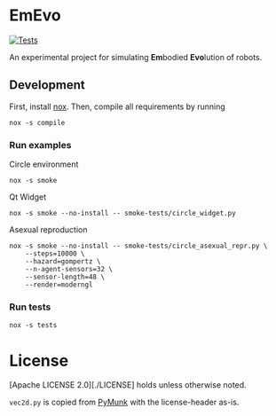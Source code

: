 # EmEvo
[![Tests](https://github.com/oist/emevo/actions/workflows/tests.yml/badge.svg)](https://github.com/oist/emevo/actions/workflows/tests.yml)

An experimental project for simulating **Em**bodied **Evo**lution of robots.

## Development
First, install [nox](https://github.com/wntrblm/nox). Then, compile all requirements by running
```
nox -s compile
```

### Run examples
Circle environment
```
nox -s smoke
```
Qt Widget
```
nox -s smoke --no-install -- smoke-tests/circle_widget.py
```
Asexual reproduction
```
nox -s smoke --no-install -- smoke-tests/circle_asexual_repr.py \
    --steps=10000 \
    --hazard=gompertz \
    --n-agent-sensors=32 \
    --sensor-length=48 \
    --render=moderngl
```

### Run tests
```
nox -s tests
```

# License
[Apache LICENSE 2.0][./LICENSE] holds unless otherwise noted.

`vec2d.py` is copied from [PyMunk](pymunk.org) with the license-header as-is.
